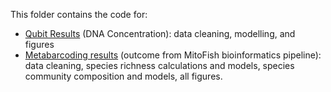 This folder contains the code for:
- [Qubit Results](https://github.com/carlaleone/exeter-stats/blob/main/dissertation/code/qubit_code.R) (DNA Concentration): data cleaning, modelling, and figures
- [Metabarcoding results](https://github.com/carlaleone/exeter-stats/blob/main/dissertation/code/metabarcoding.R) (outcome from MitoFish bioinformatics pipeline): data cleaning, species richness calculations and models, species community composition and models, all figures.
